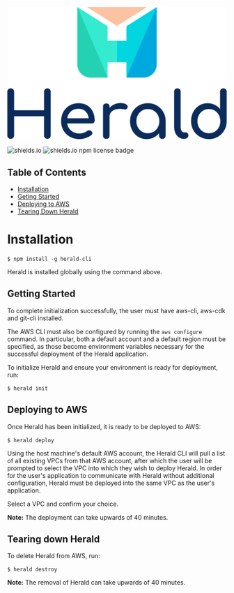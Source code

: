 ![herald-logo](https://github.com/Herald-Inc/Herald-Cli/blob/main/img/herald-logo.png)

![shields.io](https://img.shields.io/badge/npm-v1.0.13-blue)
![shields.io npm license badge](https://img.shields.io/badge/license-ISC-brightgreen)

## Table of Contents 
- [Installation](#installation)
- [Geting Started](#getting-started)
- [Deploying to AWS](#deploying-to-aws)
- [Tearing Down Herald](#tearing-down-herald)

# Installation

```
$ npm install -g herald-cli
```

Herald is installed globally using the command above.

## Getting Started
To complete initialization successfully, the user must have aws-cli, aws-cdk and git-cli installed.

The AWS CLI must also be configured by running the `aws configure` command. In particular, both a default account and a default region must be specified, as those become environment variables necessary for the successful deployment of the Herald application.

To initialize Herald and ensure your environment is ready for deployment, run:

```
$ herald init
```

## Deploying to AWS
Once Herald has been initialized, it is ready to be deployed to AWS:

```
$ herald deploy
```
 
Using the host machine's default AWS account, the Herald CLI will pull a list of all existing VPCs from that AWS account, after which the user will be prompted to select the VPC into which they wish to deploy Herald. In order for the user's application to communicate with Herald without additional configuration, Herald must be deployed into the same VPC as the user's application.
 
Select a VPC and confirm your choice.

**Note:** The deployment can take upwards of 40 minutes.

## Tearing down Herald
To delete Herald from AWS, run:

```
$ herald destroy
```
**Note:** The removal of Herald can take upwards of 40 minutes.

